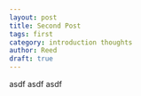 ```yaml
---
layout: post
title: Second Post
tags: first
category: introduction thoughts
author: Reed
draft: true
---
```


asdf
asdf
asdf

